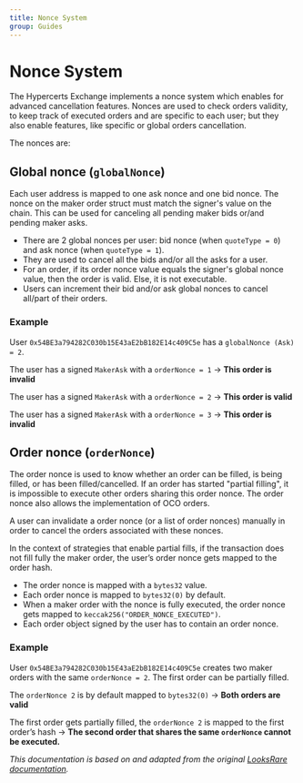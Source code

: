 ```yaml
---
title: Nonce System
group: Guides
---
```


# Nonce System

The Hypercerts Exchange implements a nonce system which enables for advanced cancellation features. Nonces are used to check orders validity, to keep track of executed orders and are specific to each user; but they also enable features, like specific or global orders cancellation.

The nonces are:

## Global nonce (`globalNonce`)

Each user address is mapped to one ask nonce and one bid nonce. The nonce on the maker order struct must match the signer's value on the chain. This can be used for canceling all pending maker bids or/and pending maker asks.

- There are 2 global nonces per user: bid nonce (when `quoteType = 0`) and ask nonce (when `quoteType = 1`).
- They are used to cancel all the bids and/or all the asks for a user.
- For an order, if its order nonce value equals the signer's global nonce value, then the order is valid. Else, it is not executable.
- Users can increment their bid and/or ask global nonces to cancel all/part of their orders.

### Example

User `0x54BE3a794282C030b15E43aE2bB182E14c409C5e` has a `globalNonce (Ask) = 2`.

The user has a signed `MakerAsk` with a `orderNonce = 1` → **This order is invalid**

The user has a signed `MakerAsk` with a `orderNonce = 2` → **This order is valid**

The user has a signed `MakerAsk` with a `orderNonce = 3` → **This order is invalid**

## Order nonce (`orderNonce`)

The order nonce is used to know whether an order can be filled, is being filled, or has been filled/cancelled. If an order has started "partial filling", it is impossible to execute other orders sharing this order nonce. The order nonce also allows the implementation of OCO orders.

A user can invalidate a order nonce (or a list of order nonces) manually in order to cancel the orders associated with these nonces.

In the context of strategies that enable partial fills, if the transaction does not fill fully the maker order, the user’s order nonce gets mapped to the order hash.

- The order nonce is mapped with a `bytes32` value.
- Each order nonce is mapped to `bytes32(0)` by default.
- When a maker order with the nonce is fully executed, the order nonce gets mapped to `keccak256("ORDER_NONCE_EXECUTED")`.
- Each order object signed by the user has to contain an order nonce.

### Example

User `0x54BE3a794282C030b15E43aE2bB182E14c409C5e` creates two maker orders with the same `orderNonce = 2`. The first order can be partially filled.

The `orderNonce 2` is by default mapped to `bytes32(0)` → **Both orders are valid**

The first order gets partially filled, the `orderNonce 2` is mapped to the first order’s hash → **The second order that shares the same `orderNonce` cannot be executed.**

_This documentation is based on and adapted from the original [LooksRare documentation](https://docs.looksrare.org/developers/protocol/triple-nonce-system-v2)._

<!--
## Subset nonce (`subsetNonce`)

Subsets nonces are part of the order object signed by the user. They come in addition to the order nonce, and serve a different purpose. They are used to group a set of arbitrary orders under the same subset nonce.

Each order is assigned a subset nonce. A subset nonce can only be cancelled manually. When a subset nonce is invalidated, all the orders sharing this subset nonce become invalid. Subset nonces can be shared across MakerAsk and MakerBid.

The protocol is agnostic of how orders are grouped together with subset nonces. It can be enforced at the application level, for example, to group all the user's orders from a single collection under the same subset nonce. Or it can be customized by the user to create custom subsets.

### Example

User `0x54BE3a794282C030b15E43aE2bB182E14c409C5e` creates 10 orders, all with the same `subsetNonce = 2`.

If 1 order is executed → All the other 9 orders remain valid.

User invalidates the `subsetNonce 2` → All the 10 orders become invalid.
-->
